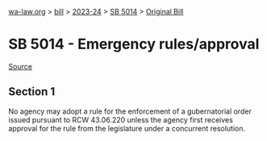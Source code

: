 [wa-law.org](/) > [bill](/bill/) > [2023-24](/bill/2023-24/) > [SB 5014](/bill/2023-24/sb/5014/) > [Original Bill](/bill/2023-24/sb/5014/1/)

# SB 5014 - Emergency rules/approval

[Source](http://lawfilesext.leg.wa.gov/biennium/2023-24/Pdf/Bills/Senate%20Bills/5014.pdf)

## Section 1
No agency may adopt a rule for the enforcement of a gubernatorial order issued pursuant to RCW 43.06.220 unless the agency first receives approval for the rule from the legislature under a concurrent resolution.
